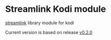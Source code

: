 # Streamlink Kodi module
[streamlink](https://github.com/streamlink/streamlink) library module for kodi

Current version is based on release [v0.2.0](https://github.com/streamlink/streamlink/releases/tag/0.2.0)
